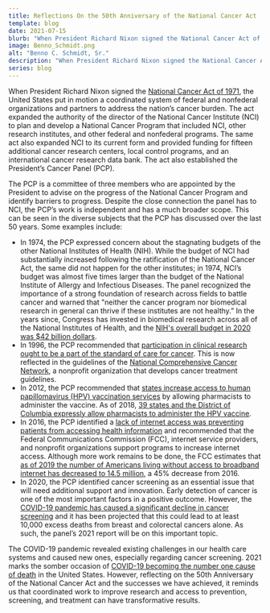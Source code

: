 ```yaml
---
title: Reflections On the 50th Anniversary of the National Cancer Act
template: blog
date: 2021-07-15
blurb: "When President Richard Nixon signed the National Cancer Act of 1971, the United States put in motion a coordinated system of federal and nonfederal organizations and partners to address the nation’s cancer burden."
image: Benno_Schmidt.png
alt: "Benno C. Schmidt, Sr."
description: "When President Richard Nixon signed the National Cancer Act of 1971, the United States put in motion a coordinated system of federal and nonfederal organizations and partners to address the nation’s cancer burden."
series: blog
---
```


<div>
<picture-with-quotes
	image_src="Benno_Schmidt.png"
	image_alt="Benno C. Schmidt, Sr."
	image_caption="Benno C. Schmidt Sr. was the first chairman of the President's Cancer Panel, from February 1972 - February 1978."
	quotes='[
{
"text": "We are not in search of a magic bullet, but rather are attempting to mobilize the best brains available in this nation and the world to ensure that they have an opportunity to make their maximum contribution to the cause of solving the cancer problem and of minimizing the time required for the solutions to benefit the cancer patient.",
"source": "Benno C. Schmidt Sr., first chair of the President’s Cancer Panel"
}
]'></picture-with-quotes>
</div>

When President Richard Nixon signed the [National Cancer Act of 1971](https://www.cancer.gov/about-nci/overview/history/national-cancer-act-1971), the United States put in motion a coordinated system of federal and nonfederal organizations and partners to address the nation’s cancer burden. The act expanded the authority of the director of the National Cancer Institute (NCI) to plan and develop a National Cancer Program that included NCI, other research institutes, and other federal and nonfederal programs. The same act also expanded NCI to its current form and provided funding for fifteen additional cancer research centers, local control programs, and an international cancer research data bank. The act also established the President’s Cancer Panel (PCP).

<div>
<image-with-caption
	image_src="cgov-16669_ncp-infographic-update_a_v3_2.png"
	image_alt="Government, Healthcare Providers, Individuals"
	image_caption="Figure 1. Representation of the National Cancer Program and its many stakeholders.">
</image-with-caption>
</div>

The PCP is a committee of three members who are appointed by the President to advise on the progress of the National Cancer Program and identify barriers to progress. Despite the close connection the panel has to NCI, the PCP’s work is independent and has a much broader scope. This can be seen in the diverse subjects that the PCP has discussed over the last 50 years. Some examples include:

- In 1974, the PCP expressed concern about the stagnating budgets of the other National Institutes of Health (NIH). While the budget of NCI had substantially increased following the ratification of the National Cancer Act, the same did not happen for the other institutes; in 1974, NCI’s budget was almost five times larger than the budget of the National Institute of Allergy and Infectious Diseases. The panel recognized the importance of a strong foundation of research across fields to battle cancer and warned that "neither the cancer program nor biomedical research in general can thrive if these institutes are not healthy.” In the years since, Congress has invested in biomedical research across all of the National Institutes of Health, and the [NIH's overall budget in 2020 was $42 billion dollars](https://www.nih.gov/about-nih/what-we-do/budget).
- In 1996, the PCP recommended that [participation in clinical research ought to be a part of the standard of care for cancer](https://deainfo.nci.nih.gov/advisory/pcp/archive/pcp96rpt/pcp96rpt.pdf). This is now reflected in the guidelines of the [National Comprehensive Cancer Network](https://nccn.org/home/about), a nonprofit organization that develops cancer treatment guidelines.
- In 2012, the PCP recommended that [states increase access to human papillomavirus (HPV) vaccination services](https://deainfo.nci.nih.gov/advisory/pcp/annualReports/HPV/ExecutiveSummary.htm#sthash.acdO8QX4.dpbs) by allowing pharmacists to administer the vaccine. As of 2018, [39 states and the District of Columbia expressly allow pharmacists to administer the HPV vaccine](https://pubmed.ncbi.nlm.nih.gov/29257933/).
- In 2016, the PCP identified a [lack of internet access was preventing patients from accessing health information](https://deainfo.nci.nih.gov/advisory/pcp/annualReports/2016/ConnHealth_ExecSumm.pdf) and recommended that the Federal Communications Commission (FCC), internet service providers, and nonprofit organizations support programs to increase internet access. Although more work remains to be done, the FCC estimates that [as of 2019 the number of Americans living without access to broadband internet has decreased to 14.5 million](https://www.fcc.gov/reports-research/reports/broadband-progress-reports/fourteenth-broadband-deployment-report), a 45% decrease from 2016.
- In 2020, the PCP identified cancer screening as an essential issue that will need additional support and innovation. Early detection of cancer is one of the most important factors in a positive outcome. However, the [COVID-19 pandemic has caused a significant decline in cancer screening](https://www.science.org/doi/10.1126/science.abd3377) and it has been projected that this could lead to at least 10,000 excess deaths from breast and colorectal cancers alone. As such, the panel’s 2021 report will be on this important topic.

The COVID-19 pandemic revealed existing challenges in our health care systems and caused
new ones, especially regarding cancer screening. 2021 marks the somber occasion of [COVID-19 becoming the number one cause of death](https://www.healthsystemtracker.org/brief/covid-19-is-the-number-one-cause-of-death-in-the-u-s-in-early-2021/) in the United States. However,
reflecting on the 50th Anniversary of the National Cancer Act and the successes
we have achieved, it reminds us that coordinated work to improve research and
access to prevention, screening, and treatment can have transformative results.
